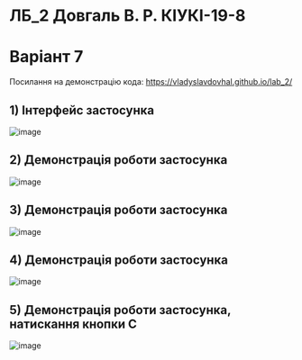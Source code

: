 # ЛБ_2 Довгаль В. Р. КІУКІ-19-8 <br/>
# Варіант 7 <br/>
Посилання на демонстрацію кода: https://vladyslavdovhal.github.io/lab_2/ <br/>
## 1) Інтерфейс застосунка<br/>
![image](https://user-images.githubusercontent.com/118427493/230437980-804e7ea9-f17e-4ae8-b30a-13b6b9022875.png)<br/>
## 2) Демонстрація роботи застосунка<br/>
![image](https://user-images.githubusercontent.com/118427493/230438338-5feab0fc-c9c5-46a7-93ad-7781318371a3.png)<br/>
## 3) Демонстрація роботи застосунка <br/>
![image](https://user-images.githubusercontent.com/118427493/230440154-8eadab3e-7846-4e84-b125-eee5e0af1bb1.png)<br/>
## 4) Демонстрація роботи застосунка <br/>
![image](https://user-images.githubusercontent.com/118427493/230440228-24b9055a-c1e4-4beb-97fa-fe465f27380d.png)<br/>
## 5) Демонстрація роботи застосунка, натискання кнопки C<br/>
![image](https://user-images.githubusercontent.com/118427493/230440354-3a39b35c-663d-49d4-ba03-dd49bcd19c31.png)<br/>
